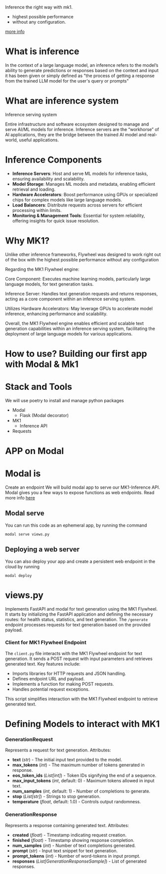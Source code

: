 Inference the right way with mk1. 


 * highest possible performance 
 * without any configuration.

[more info](https://mk1.ai/blog/flywheel-launch?_gl=1*1r6qzwz*_ga*NDc3OTE1NjY4LjE3MDkyMzUxMzc.*_ga_G1XWZE50S3*MTcwOTQ2ODYyMy40LjEuMTcwOTQ2OTMxOS4wLjAuMA..)

# What is inference 

In the context of a large language model, an inference refers to the model’s ability to generate predictions or responses based on the context and input it has been given or simply defined as "the process of getting a response from the trained LLM model for the user's query or prompts"

# What are inference system 

Inference serving system 

Entire infrastructure and software ecosystem designed to manage and serve AI/ML models for inference. Inference servers are the “workhorse” of AI applications, they are the bridge between the trained AI model and real-world, useful applications.

# Inference Components

- **Inference Servers**: Host and serve ML models for inference tasks, ensuring availability and scalability.
- **Model Storage**: Manages ML models and metadata, enabling efficient retrieval and loading.
- **Hardware Accelerators**: Boost performance using GPUs or specialized chips for complex models like large language models.
- **Load Balancers**: Distribute requests across servers for efficient processing within limits.  
- **Monitoring & Management Tools**: Essential for system reliability, offering insights for quick issue resolution.


# Why MK1?
Unlike other inference frameworks, Flywheel was designed to work right out of the box with the highest possible performance without any configuration

Regarding the MK1 Flywheel engine:

Core Component: Executes machine learning models, particularly large language models, for text generation tasks.

Inference Server: Handles text generation requests and returns responses, acting as a core component within an inference serving system.

Utilizes Hardware Accelerators: May leverage GPUs to accelerate model inference, enhancing performance and scalability.

Overall, the MK1 Flywheel engine enables efficient and scalable text generation capabilities within an inference serving system, facilitating the deployment of large language models for various applications.


# How to use? Building our first app with Modal & Mk1

# Stack and Tools
We will use poetry to install and manage python packages

- Modal
  - Flask (Modal decorator)
- MK1
  - Inference API
- Requests

# APP on Modal

# Modal is 


Create an endpoint 
    We will build modal app to serve our MK1-Inference API. Modal gives you a few ways to expose functions as web endpoints. 
    Read more info [here](https://modal.com/docs/guide/webhooks#serving-asgi-and-wsgi-apps)


## Modal serve

You can run this code as an ephemeral app, by running the command

`modal serve views.py`

## Deploying a web server

You can also deploy your app and create a persistent web endpoint in the cloud by running 

`modal deploy`


# views.py

Implements FastAPI and modal for text generation using the MK1 Flywheel. It starts by initializing the FastAPI application and defining the necessary routes: for health status, statistics, and text generation. The `/generate` endpoint processes requests for text generation based on the provided payload.


### Client for MK1 Flywheel Endpoint

The `client.py` file interacts with the MK1 Flywheel endpoint for text generation. It sends a POST request with input parameters and retrieves generated text. Key features include:

- Imports libraries for HTTP requests and JSON handling.
- Defines endpoint URL and payload.
- Implements a function for making POST requests.
- Handles potential request exceptions.

This script simplifies interaction with the MK1 Flywheel endpoint to retrieve generated text.

# Defining Models to interact with MK1 

### GenerationRequest

Represents a request for text generation. Attributes:

- **text** (*str*) - The initial input text provided to the model.
- **max_tokens** (*int*) - The maximum number of tokens generated in response.
- **eos_token_ids** (*List[int]*) - Token IDs signifying the end of a sequence.
- **max_input_tokens** (*int*, default: 0) - Maximum tokens allowed in input text.
- **num_samples** (*int*, default: 1) - Number of completions to generate.
- **stop** (*List[str]*) - Strings to stop generation.
- **temperature** (*float*, default: 1.0) - Controls output randomness.


### GenerationResponse

Represents a response containing generated text. Attributes:

- **created** (*float*) - Timestamp indicating request creation.
- **finished** (*float*) - Timestamp showing response completion.
- **num_samples** (*int*) - Number of text completions generated.
- **prompt** (*str*) - Input text snippet for text generation.
- **prompt_tokens** (*int*) - Number of word-tokens in input prompt.
- **responses** (*List[GenerationResponseSample]*) - List of generated responses.


